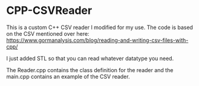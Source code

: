 # CPP-CSVReader
This is a custom C++ CSV reader I modified for my use. 
The code is based on the CSV mentioned over here: https://www.gormanalysis.com/blog/reading-and-writing-csv-files-with-cpp/

I just added STL so that you can read whatever datatype you need.

The Reader.cpp contains the class definition for the reader and the main.cpp contains an example of the CSV reader.
